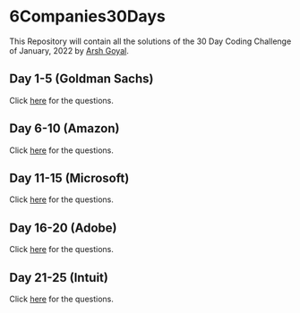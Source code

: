 # 6Companies30Days
This Repository will contain all the solutions of the 30 Day Coding Challenge of January, 2022 by [Arsh Goyal](https://www.linkedin.com/in/arshgoyal/).

## Day 1-5 (Goldman Sachs)

Click [here](https://docs.google.com/document/d/e/2PACX-1vRgrSl5zCl8P92F0qNuJyDF9v8aqfNd1UB9fQWTb-_aohzhPbZ0GOVbXvfnGHgzbWWdkf9gr7ZgM0lj/pub) for the questions.

## Day 6-10 (Amazon)

Click [here](https://docs.google.com/document/d/1KH9GVaUCET-y5SL5sg6DAnon9XwRRW-sPiyJ2p7FRLs/edit) for the questions.

## Day 11-15 (Microsoft)

Click [here](https://docs.google.com/document/d/1sSyOTeZBVJExf0oytLVGk6Z34h1usFm4QRkr1Wb5ouk/edit) for the questions.

## Day 16-20 (Adobe)

Click [here](https://docs.google.com/document/d/1cEAe63fC3YMJRwKmCoVOIXFUaFv5LqNXedxaGpaqd6U/edit) for the questions.

## Day 21-25 (Intuit)

Click [here](https://docs.google.com/document/d/18oi6OlvcL3wYn20Jb9crW7NO4cGkL6vUfTvplNDGkTw/edit) for the questions.

